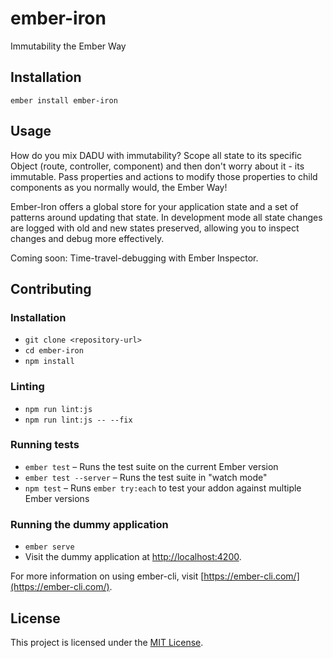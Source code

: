 ember-iron
==============================================================================

Immutability the Ember Way

Installation
------------------------------------------------------------------------------

```
ember install ember-iron
```


Usage
------------------------------------------------------------------------------

How do you mix DADU with immutability?  Scope all state to its specific Object
(route, controller, component) and then don't worry about it - its immutable.
Pass properties and actions to modify those properties to child components as
you normally would, the Ember Way!

Ember-Iron offers a global store for your application state and a set of
patterns around updating that state.  In development mode all state changes are
logged with old and new states preserved, allowing you to inspect changes and
debug more effectively.

Coming soon:  Time-travel-debugging with Ember Inspector.

Contributing
------------------------------------------------------------------------------

### Installation

* `git clone <repository-url>`
* `cd ember-iron`
* `npm install`

### Linting

* `npm run lint:js`
* `npm run lint:js -- --fix`

### Running tests

* `ember test` – Runs the test suite on the current Ember version
* `ember test --server` – Runs the test suite in "watch mode"
* `npm test` – Runs `ember try:each` to test your addon against multiple Ember versions

### Running the dummy application

* `ember serve`
* Visit the dummy application at [http://localhost:4200](http://localhost:4200).

For more information on using ember-cli, visit [https://ember-cli.com/](https://ember-cli.com/).

License
------------------------------------------------------------------------------

This project is licensed under the [MIT License](LICENSE.md).
